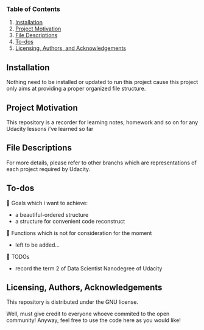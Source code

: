 ### Table of Contents

1. [Installation](#installation)
2. [Project Motivation](#motivation)
3. [File Descriptions](#files)
4. [To-dos](#To-dos)
5. [Licensing, Authors, and Acknowledgements](#licensing)

## Installation <a name="installation"></a>

Nothing need to be installed or updated to run this project cause this project only aims at providing a proper organized file structure.

## Project Motivation<a name="motivation"></a>

This repository is a recorder for learning notes, homework and so on for any Udacity lessons i've learned so far

## File Descriptions <a name="files"></a>

For more details, please refer to other branchs which are representations of each project required by Udacity.

## To-dos<a name="To-dos"></a>

:memo: Goals which i want to achieve:
* a beautiful-ordered structure 
* a structure for convenient code reconstruct

:memo: Functions which is not for consideration for the moment

* left to be added...

:memo: TODOs
* record the term 2 of Data Scientist Nanodegree of Udacity

## Licensing, Authors, Acknowledgements<a name="licensing"></a>

This repository is distributed under the GNU license.

Well, must give credit to everyone whoeve commited to the open community! Anyway, feel free to use the code here as you would like!

